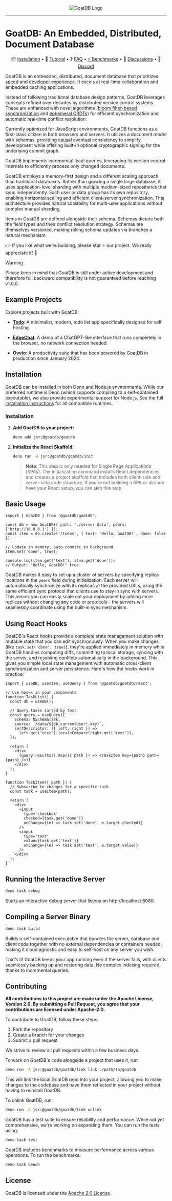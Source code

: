 <p align="center">
  <picture>
    <source media="(prefers-color-scheme: dark)" srcset="https://github.com/user-attachments/assets/4975e49c-e73c-435e-8e10-97adc2c0aaeb">
    <source media="(prefers-color-scheme: light)" srcset="https://github.com/user-attachments/assets/270caf47-3ed8-49d4-b3b9-74a51bd2d6c0">
    <img alt="GoatDB Logo" src="https://github.com/user-attachments/assets/270caf47-3ed8-49d4-b3b9-74a51bd2d6c0">
  </picture>
</p>

---

# GoatDB: An Embedded, Distributed, Document Database

<p align="center">
📦 <a href="/docs/installation.md">Installation</a> •
🚀 <a href="/docs/tutorial.md">Tutorial</a> • ❓ <a href="/faq">FAQ</a> • <a href="/benchmarks">⚡ Benchmarks</a> • 💬 <a href="https://github.com/goatplatform/goatdb/discussions">Discussions</a> • 👋 <a href="https://discord.gg/SAt3cbUqxr">Discord</a>
</p>

GoatDB is an embedded, distributed, document database that prioritizes
[speed](https://goatdb.dev/benchmarks) and
[developer experience](https://goatdb.dev/tutorial/). It excels at real-time
collaboration and embedded caching applications.

Instead of following traditional database design patterns, GoatDB leverages
concepts refined over decades by distributed version control systems. These are
enhanced with novel algorithms
([bloom filter-based synchronization](https://goatdb.dev/sync/) and
[ephemeral CRDTs](https://goatdb.dev/conflict-resolution)) for efficient
synchronization and automatic real-time conflict resolution.

Currently optimized for JavaScript environments, GoatDB functions as a
first-class citizen in both browsers and servers. It utilizes a document model
with schemas, providing causal eventual consistency to simplify development
while offering built-in optional cryptographic signing for the underlying commit
graph.

GoatDB implements incremental local queries, leveraging its version control
internals to efficiently process only changed documents.

GoatDB employs a memory-first design and a different scaling approach than
traditional databases. Rather than growing a single large database, it uses
application-level sharding with multiple medium-sized repositories that sync
independently. Each user or data group has its own repository, enabling
horizontal scaling and efficient client-server synchronization. This
architecture provides natural scalability for multi-user applications without
complex manual sharding.

Items in GoatDB are defined alongside their schema. Schemas dictate both the
field types and their conflict resolution strategy. Schemas are themselves
versioned, making rolling schema updates via branches a natural mechanism.​​​​​​​​​​​​​​​​

👉 If you like what we're building, please star ⭐️ our project. We really
appreciate it! 🙏

> [!WARNING]
> Please keep in mind that GoatDB is still under active development and
> therefore full backward compatibility is not guaranteed before reaching
> v1.0.0.

## Example Projects

Explore projects built with GoatDB:

- **[Todo](https://github.com/goatplatform/todo)**: A minimalist, modern, todo
  list app specifically designed for self hosting.

- **[EdgeChat](https://github.com/goatplatform/edge-chat)**: A demo of a
  ChatGPT-like interface that runs completely in the browser, no network
  connection needed.

- **[Ovvio](https://ovvio.io)**: A productivity suite that has been powered by
  GoatDB in production since January 2024.

## Installation

GoatDB can be installed in both Deno and Node.js environments. While our
preferred runtime is Deno (which supports compiling to a self-contained
executable), we also provide experimental support for Node.js. See the full
[installation instructions](https://goatdb.dev/install) for all compatible
runtimes.

### Installation

1. **Add GoatDB to your project:**

   ```bash
   deno add jsr:@goatdb/goatdb
   ```

2. **Initialize the React Skaffold:**

   ```bash
   deno run -A jsr:@goatdb/goatdb/init
   ```
   > **Note**: This step is only needed for Single Page Applications (SPAs). The
   > initialization command installs React dependencies and creates a project
   > skaffold that includes both client-side and server-side code structure. If
   > you're not building a SPA or already have your React setup, you can skip
   > this step.

## Basic Usage

```tsx
import { GoatDB } from '@goatdb/goatdb';

const db = new GoatDB({ path: './server-data', peers: ['http://10.0.0.1'] });
const item = db.create('/todos', { text: 'Hello, GoatDB!', done: false });

// Update in memory; auto-commits in background
item.set('done', true);

console.log(item.get('text'), item.get('done'));
// Output: "Hello, GoatDB!" true
```

GoatDB makes it easy to set up a cluster of servers by specifying replica
locations in the `peers` field during initialization. Each server will
automatically synchronize with its replicas at the provided URLs, using the same
efficient sync protocol that clients use to stay in sync with servers. This
means you can easily scale out your deployment by adding more replicas without
changing any code or protocols - the servers will seamlessly coordinate using
the built-in sync mechanism.

## Using React Hooks

GoatDB's React hooks provide a complete state management solution with mutable
state that you can edit synchronously. When you make changes (like
`task.set('done', true)`), they're applied immediately in memory while GoatDB
handles computing diffs, committing to local storage, syncing with the server,
and resolving conflicts automatically in the background. This gives you simple
local state management with automatic cross-client synchronization and server
persistence. Here's how the hooks work in practice:

```tsx
import { useDB, useItem, useQuery } from '@goatdb/goatdb/react';

// Use hooks in your components
function TaskList() {
  const db = useDB();

  // Query tasks sorted by text
  const query = useQuery({
    schema: kSchemaTask,
    source: `/data/${db.currentUser!.key}`,
    sortDescriptor: ({ left, right }) =>
      left.get('text').localeCompare(right.get('text')),
  });

  return (
    <div>
      {query.results().map(({ path }) => <TaskItem key={path} path={path} />)}
    </div>
  );
}

function TaskItem({ path }) {
  // Subscribe to changes for a specific task
  const task = useItem(path);

  return (
    <div>
      <input
        type='checkbox'
        checked={task.get('done')}
        onChange={(e) => task.set('done', e.target.checked)}
      />
      <input
        type='text'
        value={task.get('text')}
        onChange={(e) => task.set('text', e.target.value)}
      />
    </div>
  );
}
```

## Running the Interactive Server

```bash
deno task debug
```

Starts an interactive debug server that listens on http://localhost:8080.

## Compiling a Server Binary

```bash
deno task build
```

Builds a self-contained executable that bundles the server, database and client
code together with no external dependencies or containers needed, making it
cloud agnostic and easy to self-host on any server you wish.

That’s it! GoatDB keeps your app running even if the server fails, with clients
seamlessly backing up and restoring data. No complex indexing required, thanks
to incremental queries.

## Contributing

**All contributions to this project are made under the Apache License, Version
2.0. By submitting a Pull Request, you agree that your contributions are
licensed under Apache-2.0.**

To contribute to GoatDB, follow these steps:

1. Fork the repository
2. Create a branch for your changes
3. Submit a pull request

We strive to review all pull requests within a few business days.

To work on GoatDB's code alongside a project that uses it, run:

```bash
deno run -A jsr:@goatdb/goatdb/link link ./path/to/goatdb
```

This will link the local GoatDB repo into your project, allowing you to make
changes to the codebase and have them reflected in your project without having
to reinstall GoatDB.

To unlink GoatDB, run:

```bash
deno run -A jsr:@goatdb/goatdb/link unlink
```

GoatDB has a test suite to ensure reliability and performance. While not yet
comprehensive, we're working on expanding them. You can run the tests using:

```bash
deno task test
```

GoatDB includes benchmarks to measure performance across various operations. To
run the benchmarks:

```bash
deno task bench
```

## License

GoatDB is licensed under the [Apache 2.0 License](LICENSE).
